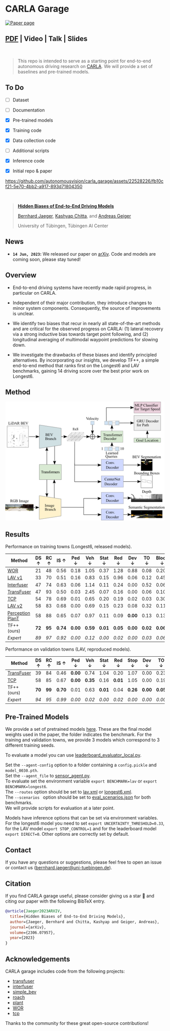# CARLA Garage

[![Paper page](https://huggingface.co/datasets/huggingface/badges/raw/main/paper-page-sm.svg)](https://huggingface.co/papers/2306.07957)

## [PDF](https://arxiv.org/pdf/2306.07957.pdf) | Video | Talk | Slides

<br/>

> This repo is intended to serve as a starting point for end-to-end autonomous driving research on [CARLA](https://github.com/carla-simulator/carla). We will provide a set of baselines and pre-trained models.

## To Do
- [ ] Dataset
- [ ] Documentation
- [x] Pre-trained models
- [x] Training code
- [x] Data collection code
- [ ] Additional scripts
- [x] Inference code
- [x] Initial repo & paper


https://github.com/autonomousvision/carla_garage/assets/22528226/fb10cf21-5e70-4bb2-a917-893d71804350



<br/>

> [**Hidden Biases of End-to-End Driving Models**](https://arxiv.org/abs/2306.07957)
>
> [Bernhard Jaeger](https://kait0.github.io/), [Kashyap Chitta](https://kashyap7x.github.io/), and [Andreas Geiger](https://www.cvlibs.net/)
> 
> University of Tübingen, Tübingen AI Center
>


## News
* **`14 Jun, 2023`:** We released our paper on [arXiv](https://arxiv.org/abs/2306.07957). Code and models are coming soon, please stay tuned!


## Overview

- End-to-end driving systems have recently made rapid progress, in particular on CARLA.

- Independent of their major contribution, they introduce changes to minor system components. Consequently, the source of improvements is unclear.

- We identify two biases that recur in nearly all state-of-the-art methods and are critical for the observed progress on CARLA: (1) lateral recovery via a strong inductive bias towards target point following, and (2) longitudinal averaging of multimodal waypoint predictions for slowing down.

- We investigate the drawbacks of these biases and identify principled alternatives. By incorporating our insights, we develop TF++, a simple end-to-end method that ranks first on the Longest6 and LAV benchmarks, gaining 14 driving score over the best prior work on Longest6.


## Method

<div align="center">
<img src="./assets/framework.png" />
</div>


## Results
Performance on training towns (Longest6, released models).

| **Method**                   | **DS ↑** | **RC ↑** | **IS ↑** | **Ped ↓** | **Veh ↓** | **Stat ↓** | **Red ↓** | **Dev ↓** | **TO ↓** | **Block ↓** |
|------------------------------|----------|----------|----------|----------|----------|-----------|----------|----------|---------|------------|
| [WOR](https://arxiv.org/abs/2105.00636)                      | 21       | 48       | 0.56     | 0.18     | 1.05     | 0.37      | 1.28     | 0.88     | 0.08    | 0.20       |
| [LAV v1](https://arxiv.org/abs/2203.11934)                   | 33       | 70       | 0.51     | 0.16     | 0.83     | 0.15      | 0.96     | 0.06     | 0.12    | 0.45       |
| [Interfuser](https://arxiv.org/abs/2207.14024)               | 47       | 74       | 0.63     | 0.06     | 1.14     | 0.11      | 0.24     | 0.00     | 0.52    | 0.06       |
| [TransFuser](https://arxiv.org/abs/2205.15997)               | 47       | 93       | 0.50     | 0.03     | 2.45     | 0.07      | 0.16     | 0.00     | 0.06    | 0.10       |
| [TCP](https://arxiv.org/abs/2206.08129)                     | 54       | 78       | 0.69     | 0.01     | 0.65     | 0.20      | 0.19     | 0.02     | 0.03    | 0.30       |
| [LAV v2](https://arxiv.org/abs/2203.11934)                   | 58       | 83       | 0.68     | 0.00     | 0.69     | 0.15      | 0.23     | 0.08     | 0.32    | 0.11       |
| [Perception PlanT](https://arxiv.org/abs/2210.14222)    | 58       | 88       | 0.65     | 0.07     | 0.97     | 0.11      | 0.09     | **0.00** | 0.13    | 0.13       |
| TF++ (ours)             | **72**   | **95**   | **0.74** | **0.00** | **0.59** | **0.01**  | **0.05** | **0.00** | **0.02**| **0.06**   |
| *Expert*                | *89*     | *97*     | *0.92*   | *0.00*   | *0.12*   | *0.00*    | *0.02*   | *0.00*   | *0.03*  | *0.06*     |

Performance on validation towns (LAV, reproduced models).

| **Method**       | **DS ↑**   | **RC ↑**   | **IS ↑**      | **Ped ↓**     | **Veh ↓**   | **Stat ↓**  | **Red ↓**   | **Stop ↓**  | **Dev ↓**   | **TO ↓**     | **Block ↓** |
|------------------|------------|------------|---------------|---------------|-------------|------------|------------|------------|-------------|-------------|-------------|
| [TransFuser](https://arxiv.org/abs/2205.15997) | 39    | 84    | 0.46  | **0.00**      | 0.74        | 1.04       | 0.20       | 1.07       | 0.00        | 0.23        | 0.21        |
| [TCP](https://arxiv.org/abs/2206.08129) | 58  | 85     | 0.67   | **0.00**      | **0.35**    | 0.16       | **0.01**    | 1.05       | 0.00        | 0.19        | 0.19        |
| TF++ (ours)      | **70** | **99** | **0.70**| 0.01          | 0.63        | **0.01**   | 0.04       | **0.26**    | **0.00**    | **0.05**    | **0.00**    |
| *Expert*         | *94*       | *95*       | *0.99*        | *0.00*        | *0.02*      | *0.00*     | *0.02*     | *0.00*     | *0.00*      | *0.00*      | *0.08*      |

## Pre-Trained Models
We provide a set of pretrained models [here](https://drive.google.com/file/d/1dDeeRrPL7UAqqHn4RMdg3DrvHSlNgzmE/view?usp=sharing).
These are the final model weights used in the paper, the folder indicates the benchmark.
For the training and validation towns, we provide 3 models which correspond to 3 different training seeds.

To evaluate a model you can use [leaderboard_evaluator_local.py](leaderboard/leaderboard/leaderboard_evaluator_local.py).

Set the `--agent-config` option to a folder containing a `config.pickle` and `model_0030.pth`. <br>
Set the `--agent_file` to [sensor_agent.py](team_code/sensor_agent.py). <br>
To evaluate set the environment variable `export BENCHMARK=lav` or `export BENCHMARK=longest6`. <br>
The `--routes` option should be set to [lav.xml](leaderboard/data/lav.xml) or [longest6.xml](leaderboard/data/longest6.xml). <br>
The `--scenarios ` option should be set to [eval_scenarios.json](leaderboard/data/scenarios/eval_scenarios.json) for both benchmarks.<br>
We will provide scripts for evaluation at a later point.

Models have inference options that can be set via environment variables.
For the longest6 model you need to set `export UNCERTAINTY_THRESHOLD=0.33`, for the LAV model `export STOP_CONTROL=1` and for the leaderboard model `export DIRECT=0`.
Other options are correctly set by default.

## Contact
If you have any questions or suggestions, please feel free to open an issue or contact us (bernhard.jaeger@uni-tuebingen.de).


## Citation
If you find CARLA garage useful, please consider giving us a star &#127775; and citing our paper with the following BibTeX entry.

```BibTeX
@article{Jaeger2023ARXIV,
  title={Hidden Biases of End-to-End Driving Models},
  author={Jaeger, Bernhard and Chitta, Kashyap and Geiger, Andreas},
  journal={arXiv},
  volume={2306.07957},
  year={2023}
}
```


## Acknowledgements
CARLA garage includes code from the following projects:
* [transfuser](https://github.com/autonomousvision/transfuser)
* [interfuser](https://github.com/opendilab/InterFuser)
* [simple_bev](https://github.com/aharley/simple_bev)
* [roach](https://github.com/zhejz/carla-roach/)
* [plant](https://github.com/autonomousvision/plant)
* [WOR](https://github.com/dotchen/WorldOnRails)
* [tcp](https://github.com/OpenDriveLab/TCP)

Thanks to the community for these great open-source contributions!

